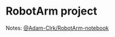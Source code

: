 # RobotArm project

Notes: [@Adam-Clrk/RobotArm-notebook](https://github.com/Adam-Clrk/RobotArm-notebook)